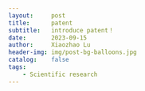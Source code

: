 ```yaml
---
layout:     post
title:      patent
subtitle:   introduce patent！
date:       2023-09-15
author:     Xiaozhao Lu
header-img: img/post-bg-balloons.jpg
catalog:    false
tags:
    - Scientific research
---
```

